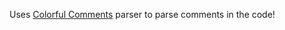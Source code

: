 

Uses [Colorful Comments](https://github.com/Parth2031/Colorful-Comments) parser to parse comments in the code!